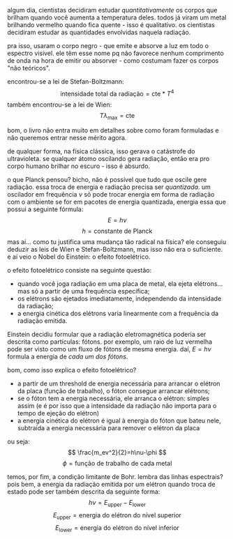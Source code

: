 algum dia, cientistas decidiram estudar _quantitativamente_ os corpos que brilham quando você aumenta a temperatura deles. todos já viram um metal brilhando vermelho quando fica quente - isso é qualitativo. os cientistas decidiram estudar as quantidades envolvidas naquela radiação.

pra isso, usaram o corpo negro - que emite e absorve a luz em todo o espectro visível. ele têm esse nome pq não favorece nenhum comprimento de onda na hora de emitir ou absorver - como costumam fazer os corpos "não teóricos".

encontrou-se a lei de Stefan-Boltzmann:
$$
\text{intensidade total da radiação} = \text{cte} * T^4
$$
também encontrou-se a lei de Wien:
$$
T\lambda_\text{max}=\text{cte}
$$

bom, o livro não entra muito em detalhes sobre como foram formuladas e não queremos entrar nesse mérito agora.

de qualquer forma, na física clássica, isso gerava o catástrofe do ultravioleta. se qualquer átomo oscilando gera radiação, então era pro corpo humano brilhar no escuro - isso é absurdo.

o que Planck pensou? bicho, não é possível que tudo que oscile gere radiação. essa troca de energia e radiação precisa ser _quantizada_. um oscilador em frequência $\nu$ só pode trocar energia em forma de radiação com o ambiente se for em pacotes de energia quantizada, energia essa que possui a seguinte fórmula:
$$
E = h\nu
$$
$$
h = \text{constante de Planck}
$$
mas aí... como tu justifica uma mudança tão radical na física? ele conseguiu deduzir as leis de Wien e Stefan-Boltzmann, mas isso não era o suficiente. e aí veio o Nobel do Einstein: o efeito fotoelétrico.

o efeito fotoelétrico consiste na seguinte questão:
- quando você joga radiação em uma placa de metal, ela ejeta elétrons... mas só a partir de uma frequência específica;
- os elétrons são ejetados imediatamente, independendo da intensidade da radiação;
- a energia cinética dos elétrons varia linearmente com a frequência da radiação emitida.

Einstein decidiu formular que a radiação eletromagnética poderia ser descrita como partículas: fótons. por exemplo, um raio de luz vermelha pode ser visto como um fluxo de fótons de mesma energia. daí, $E = h \nu$ formula a energia de _cada um dos fótons_.

bom, como isso explica o efeito fotoelétrico?
- a partir de um threshold de energia necessária para arrancar o elétron da placa (função de trabalho), o fóton consegue arrancar elétrons;
- se o fóton tem a energia necessária, ele arranca o elétron: simples assim (e é por isso que a intensidade da radiação não importa para o tempo de ejeção do elétron)
- a energia cinética do elétron é igual à energia do fóton que bateu nele, subtraída a energia necessária para remover o elétron da placa

ou seja:
$$
\frac{m_ev^2}{2}=h\nu-\phi
$$
$$
\phi = \text{função de trabalho de cada metal}
$$

temos, por fim, a condição limitante de Bohr.
lembra das linhas espectrais? pois bem, a energia da radiação emitida por um elétron quando troca de estado pode ser também descrita da seguinte forma:
$$
h\nu = E_\text{upper} - E_\text{lower}
$$
$$
E_\text{upper} = \text{energia do elétron do nível superior}
$$
$$
E_\text{lower} = \text{energia do elétron do nível inferior}
$$
